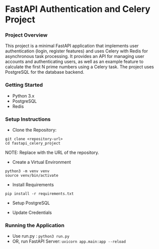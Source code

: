 # FastAPI Authentication and Celery Project

### Project Overview
This project is a minimal FastAPI application that implements user authentication (login, register features) and uses Celery with Redis for asynchronous task processing. It provides an API for managing user accounts and authenticating users, as well as an example feature to calculate the first N prime numbers using a Celery task. The project uses PostgreSQL for the database backend.

### Getting Started
- Python 3.x
- PostgreSQL
- Redis

### Setup Instructions
- Clone the Repository:

```
git clone <repository-url>
cd fastapi_celery_project
```

NOTE: Replace <repository-url> with the URL of the repository.

- Create a Virtual Environment
```
python3 -m venv venv
source venv/bin/activate
```

- Install Requirements
```
pip install -r requirements.txt
```

- Setup PostgreSQL

- Update Credentials

### Running the Application

- Use run.py : `python3 run.py`
- OR, run FastAPI Server: `uvicorn app.main:app --reload`